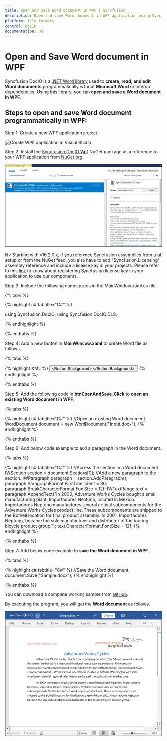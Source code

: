 ```yaml
---
title: Open and save Word document in WPF | Syncfusion
description: Open and save Word document in WPF application using Syncfusion .NET Word (DocIO) library without Microsoft Word or interop dependencies.
platform: file-formats
control: DocIO
documentation: UG
---
```


# Open and Save Word document in WPF

Syncfusion DocIO is a [.NET Word library](https://www.syncfusion.com/document-processing/word-framework/net/word-library) used to **create, read, and edit Word documents** programmatically without **Microsoft Word** or interop dependencies. Using this library, you can **open and save a Word document in WPF**.

## Steps to open and save Word document programmatically in WPF:

Step 1: Create a new WPF application project.

![Create WPF application in Visual Studio](WPF_images/Create_Project.jpg)

Step 2: Install the [Syncfusion.DocIO.Wpf](https://www.nuget.org/packages/Syncfusion.DocIO.Wpf) NuGet package as a reference to your WPF application from [NuGet.org](https://www.nuget.org/).

![Install Syncfusion.DocIO.Wpf NuGet package](WPF_images/Install_NuGet.jpg)

N> Starting with v16.2.0.x, if you reference Syncfusion assemblies from trial setup or from the NuGet feed, you also have to add "Syncfusion.Licensing" assembly reference and include a license key in your projects. Please refer to this [link](https://help.syncfusion.com/common/essential-studio/licensing/overview) to know about registering Syncfusion license key in your application to use our components.

Step 3: Include the following namespaces in the MainWindow.xaml.cs file.

{% tabs %}

{% highlight c# tabtitle="C#" %}

using Syncfusion.DocIO;
using Syncfusion.DocIO.DLS;

{% endhighlight %}

{% endtabs %}

Step 4: Add a new button in **MainWindow.xaml** to create Word file as follows.

{% tabs %}

{% highlight XML %}
<Button Click="btnOpenAndSave_Click" Margin="0,0,10,12" VerticalAlignment="Bottom" Height="30" BorderBrush="LightBlue" HorizontalAlignment="Right" Width="180">
    <Button.Background>
        <LinearGradientBrush EndPoint="0.5,-0.04" StartPoint="0.5,1.04">
            <GradientStop Color="#FFD9E9F7" Offset="0"/>
            <GradientStop Color="#FFEFF8FF" Offset="1"/>
        </LinearGradientBrush>
    </Button.Background>
    <StackPanel Orientation="Horizontal" Height="23" Margin="0,0,0,-2.52" VerticalAlignment="Bottom" HorizontalAlignment="Right" Width="100">
        <Image Name="image2" Margin="2" HorizontalAlignment="Center" VerticalAlignment="Center" />
        <TextBlock Text="Opend and Save" Height="15.96" Width="126" Margin="0,4,0,3" />
    </StackPanel>
</Button>
{% endhighlight %}

{% endtabs %}

Step 5: Add the following code in **btnOpenAndSave_Click** to **open an existing Word document in WPF**.

{% tabs %}

{% highlight c# tabtitle="C#" %}
//Open an existing Word document.
WordDocument document = new WordDocument("Input.docx");
{% endhighlight %}

{% endtabs %}

Step 6: Add below code example to add a paragraph in the Word document.

{% tabs %}

{% highlight c# tabtitle="C#" %}
//Access the section in a Word document.
IWSection section = document.Sections[0];
//Add a new paragraph to the section.
IWParagraph paragraph = section.AddParagraph();
paragraph.ParagraphFormat.FirstLineIndent = 36;
paragraph.BreakCharacterFormat.FontSize = 12f;
IWTextRange text = paragraph.AppendText("In 2000, Adventure Works Cycles bought a small manufacturing plant, Importadores Neptuno, located in Mexico. Importadores Neptuno manufactures several critical subcomponents for the Adventure Works Cycles product line. These subcomponents are shipped to the Bothell location for final product assembly. In 2001, Importadores Neptuno, became the sole manufacturer and distributor of the touring bicycle product group.");
text.CharacterFormat.FontSize = 12f;
{% endhighlight %}

{% endtabs %}

Step 7: Add below code example to **save the Word document in WPF**.

{% tabs %}

{% highlight c# tabtitle="C#" %}
//Save the Word document
document.Save("Sample.docx");
{% endhighlight %}

{% endtabs %}

You can download a complete working sample from [GitHub](https://github.com/SyncfusionExamples/DocIO-Examples/tree/main/Read-and-Save-document/Open-and-save-Word-document/WPF).

By executing the program, you will get the **Word document** as follows.

![WPF open and save output Word document](WPF_images/OpenAndSaveOutput.png)